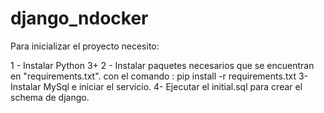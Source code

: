 # django_ndocker

Para inicializar el proyecto necesito:

1 - Instalar Python 3+
2 - Instalar paquetes necesarios que se encuentran en "requirements.txt".
con el comando : pip install -r requirements.txt 
3- Instalar MySql e iniciar el servicio.
4- Ejecutar el initial.sql para crear el schema de django.